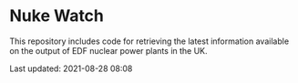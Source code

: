 # Nuke Watch

This repository includes code for retrieving the latest information available on the output of EDF nuclear power plants in the UK.

Last updated: 2021-08-28 08:08